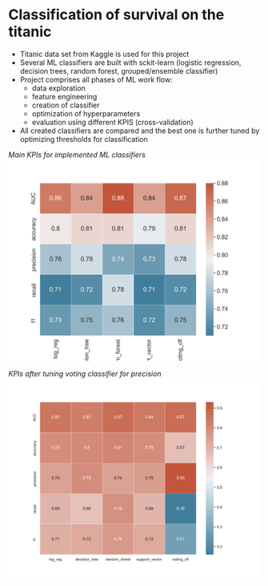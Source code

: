 # Classification of survival on the titanic
- Titanic data set from Kaggle is used for this project
- Several ML classifiers are built with sckit-learn (logistic regression, decision trees, random forest, grouped/ensemble classifier)
- Project comprises all phases of ML work flow: 
    + data exploration
    + feature engineering
    + creation of classifier 
    + optimization of hyperparameters
    + evaluation using different KPIS (cross-validation)
- All created classifiers are compared and the best one is further tuned by optimizing thresholds for classification  

_Main KPIs for implemented ML classifiers_<br/>
<img src="https://github.com/piwi3/classification_with_titanic_data/blob/main/images/overview_ml_kpis_1.png" width="600">

_KPIs after tuning voting classifier for precision_<br/>
<img src="https://github.com/piwi3/classification_with_titanic_data/blob/main/images/overview_ml_kpis_2.png" width="600">
